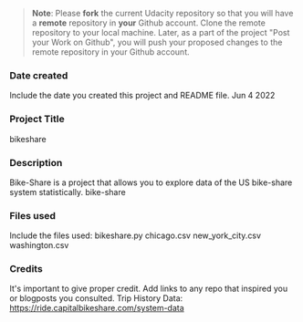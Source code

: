 >**Note**: Please **fork** the current Udacity repository so that you will have a **remote** repository in **your** Github account. Clone the remote repository to your local machine. Later, as a part of the project "Post your Work on Github", you will push your proposed changes to the remote repository in your Github account.

### Date created
Include the date you created this project and README file.
Jun 4 2022

### Project Title
bikeshare

### Description
Bike-Share is a project that allows you to explore data of the US bike-share system statistically. bike-share

### Files used
Include the files used: bikeshare.py chicago.csv new_york_city.csv washington.csv

### Credits
It's important to give proper credit. Add links to any repo that inspired you or blogposts you consulted.
Trip History Data: https://ride.capitalbikeshare.com/system-data
